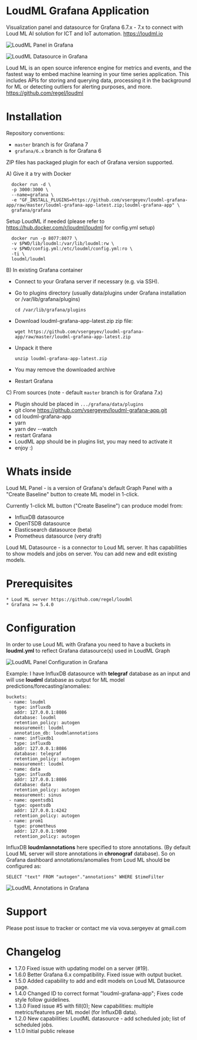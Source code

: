# LoudML Grafana Application

Visualization panel and datasource for Grafana 6.7.x - 7.x to connect with Loud ML AI solution for ICT and IoT
automation. https://loudml.io

![LoudML Panel in Grafana](https://raw.githubusercontent.com/vsergeyev/loudml-grafana-app/master/docs/loudml_grafana_panel.png)

![LoudML Datasource in Grafana](https://raw.githubusercontent.com/vsergeyev/loudml-grafana-app/master/docs/loudml_grafana_datasource.png)

Loud ML is an open source inference engine for metrics and events, and the fastest way to embed machine learning in your time series application. This includes APIs for storing and querying data, processing it in the background for ML or detecting outliers for alerting purposes, and more.
https://github.com/regel/loudml

# Installation

Repository conventions:

 * `master` branch is for Grafana 7
 * `grafana/6.x` branch is for Grafana 6


ZIP files has packaged plugin for each of Grafana version supported.

A) Give it a try with Docker

      docker run -d \
      -p 3000:3000 \
      --name=grafana \
      -e "GF_INSTALL_PLUGINS=https://github.com/vsergeyev/loudml-grafana-app/raw/master/loudml-grafana-app-latest.zip;loudml-grafana-app" \
      grafana/grafana

Setup LoudML if needed (please refer to https://hub.docker.com/r/loudml/loudml for config.yml setup)

      docker run -p 8077:8077 \
      -v $PWD/lib/loudml:/var/lib/loudml:rw \
      -v $PWD/config.yml:/etc/loudml/config.yml:ro \
      -ti \
      loudml/loudml

B) In existing Grafana container

  * Connect to your Grafana server if necessary (e.g. via SSH).
  * Go to plugins directory (usually data/plugins under Grafana installation or /var/lib/grafana/plugins)

        cd /var/lib/grafana/plugins
  * Download loudml-grafana-app-latest.zip zip file:

        wget https://github.com/vsergeyev/loudml-grafana-app/raw/master/loudml-grafana-app-latest.zip
  * Unpack it there

        unzip loudml-grafana-app-latest.zip
  * You may remove the downloaded archive
  * Restart Grafana

C) From sources (note - default `master` branch is for Grafana 7.x)

 * Plugin should be placed in `.../grafana/data/plugins`
 * git clone https://github.com/vsergeyev/loudml-grafana-app.git
 * cd loudml-grafana-app
 * yarn
 * yarn dev --watch
 * restart Grafana
 * LoudML app should be in plugins list, you may need to activate it
 * enjoy :)

# Whats inside

Loud ML Panel - is a version of Grafana's default Graph Panel with a "Create Baseline" button
to create ML model in 1-click.

Currently 1-click ML button ("Create Baseline") can produce model from:

 * InfluxDB datasource
 * OpenTSDB datasource
 * Elasticsearch datasource (beta)
 * Prometheus datasource (very draft)

Loud ML Datasource - is a connector to Loud ML server. It has capabilities to show models and jobs on server. You can add new and edit existing models.

# Prerequisites

    * Loud ML server https://github.com/regel/loudml
    * Grafana >= 5.4.0

# Configuration

In order to use Loud ML with Grafana you need to have a buckets in **loudml.yml** to reflect Grafana datasource(s) used in LoudML Graph

![LoudML Panel Configuration in Grafana](https://raw.githubusercontent.com/vsergeyev/loudml-grafana-app/master/docs/loudml_props.png)

Example: I have InfluxDB datasource with **telegraf** database as an input and will use **loudml** database as output for ML model predictions/forecasting/anomalies:

    buckets:
     - name: loudml
       type: influxdb
       addr: 127.0.0.1:8086
       database: loudml
       retention_policy: autogen
       measurement: loudml
       annotation_db: loudmlannotations
     - name: influxdb1
       type: influxdb
       addr: 127.0.0.1:8086
       database: telegraf
       retention_policy: autogen
       measurement: loudml
     - name: data
       type: influxdb
       addr: 127.0.0.1:8086
       database: data
       retention_policy: autogen
       measurement: sinus
     - name: opentsdb1
       type: opentsdb
       addr: 127.0.0.1:4242
       retention_policy: autogen
     - name: prom1
       type: prometheus
       addr: 127.0.0.1:9090
       retention_policy: autogen

InfluxDB **loudmlannotations** here specified to store annotations. (By default Loud ML server will store annotations in **chronograf** database). So on Grafana dashboard annotations/anomalies from Loud ML should be configured as:

    SELECT "text" FROM "autogen"."annotations" WHERE $timeFilter

![LoudML Annotations in Grafana](https://raw.githubusercontent.com/vsergeyev/loudml-grafana-app/master/docs/loudml_annotations.png)

# Support

Please post issue to tracker or contact me via vova.sergeyev at gmail.com

# Changelog

 * 1.7.0 Fixed issue with updating model on a server (#19).
 * 1.6.0 Better Grafana 6.x compatibility. Fixed issue with output bucket.
 * 1.5.0 Added capability to add and edit models on Loud ML Datasource page.
 * 1.4.0 Changed ID to correct format "loudml-grafana-app"; Fixes code style follow guidelines.
 * 1.3.0 Fixed issue #5 with fill(0); New capabilities: multiple metrics/features per ML model (for InfluxDB data).
 * 1.2.0 New capabilities: LoudML datasource - add scheduled job; list of scheduled jobs.
 * 1.1.0 Initial public release

